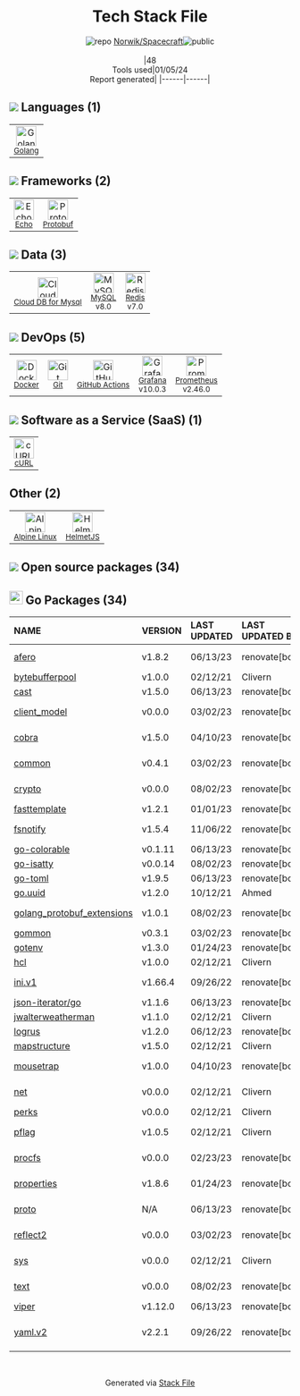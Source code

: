 <!--
&lt;--- Readme.md Snippet without images Start ---&gt;
## Tech Stack
Norwik/Spacecraft is built on the following main stack:

- [Golang](http://golang.org/) – Languages
- [MySQL](http://www.mysql.com) – Databases
- [Redis](http://redis.io/) – In-Memory Databases
- [Prometheus](http://prometheus.io/) – Monitoring Tools
- [Grafana](http://grafana.org/) – Monitoring Tools
- [Protobuf](https://developers.google.com/protocol-buffers/) – Serialization Frameworks
- [Echo](https://echo.labstack.com) – Microframeworks (Backend)
- [Alpine Linux](https://www.alpinelinux.org/) – Operating Systems
- [cURL](http://curl.haxx.se/) – File Transfer
- [GitHub Actions](https://github.com/features/actions) – Continuous Integration
- [Cloud DB for Mysql](https://www.ncloud.com/product/database/cloudDbMysql) – SQL Database as a Service
- [Docker](https://www.docker.com/) – Virtual Machine Platforms & Containers

Full tech stack [here](/techstack.md)

&lt;--- Readme.md Snippet without images End ---&gt;

&lt;--- Readme.md Snippet with images Start ---&gt;
## Tech Stack
Norwik/Spacecraft is built on the following main stack:

- <img width='25' height='25' src='https://img.stackshare.io/service/1005/O6AczwfV_400x400.png' alt='Golang'/> [Golang](http://golang.org/) – Languages
- <img width='25' height='25' src='https://img.stackshare.io/service/1025/logo-mysql-170x170.png' alt='MySQL'/> [MySQL](http://www.mysql.com) – Databases
- <img width='25' height='25' src='https://img.stackshare.io/service/1031/default_cbce472cd134adc6688572f999e9122b9657d4ba.png' alt='Redis'/> [Redis](http://redis.io/) – In-Memory Databases
- <img width='25' height='25' src='https://img.stackshare.io/service/2501/default_3cf1b307194b26782be5cb209d30360580ae5b3c.png' alt='Prometheus'/> [Prometheus](http://prometheus.io/) – Monitoring Tools
- <img width='25' height='25' src='https://img.stackshare.io/service/2645/default_8f9d552b144493679449b16c79647da5787e808b.jpg' alt='Grafana'/> [Grafana](http://grafana.org/) – Monitoring Tools
- <img width='25' height='25' src='https://img.stackshare.io/service/4393/ma2jqJKH_400x400.png' alt='Protobuf'/> [Protobuf](https://developers.google.com/protocol-buffers/) – Serialization Frameworks
- <img width='25' height='25' src='https://img.stackshare.io/service/4996/9P0MlumU_400x400.jpg' alt='Echo'/> [Echo](https://echo.labstack.com) – Microframeworks (Backend)
- <img width='25' height='25' src='https://img.stackshare.io/service/6429/alpine_linux.png' alt='Alpine Linux'/> [Alpine Linux](https://www.alpinelinux.org/) – Operating Systems
- <img width='25' height='25' src='https://img.stackshare.io/service/6552/curl-logo.png' alt='cURL'/> [cURL](http://curl.haxx.se/) – File Transfer
- <img width='25' height='25' src='https://img.stackshare.io/service/11563/actions.png' alt='GitHub Actions'/> [GitHub Actions](https://github.com/features/actions) – Continuous Integration
- <img width='25' height='25' src='https://img.stackshare.io/service/21275/default_078eb0ae2b56280a937ed073a3ba4332291f9ba8.png' alt='Cloud DB for Mysql'/> [Cloud DB for Mysql](https://www.ncloud.com/product/database/cloudDbMysql) – SQL Database as a Service
- <img width='25' height='25' src='https://img.stackshare.io/service/586/n4u37v9t_400x400.png' alt='Docker'/> [Docker](https://www.docker.com/) – Virtual Machine Platforms & Containers

Full tech stack [here](/techstack.md)

&lt;--- Readme.md Snippet with images End ---&gt;
-->
<div align="center">

# Tech Stack File
![](https://img.stackshare.io/repo.svg "repo") [Norwik/Spacecraft](https://github.com/Norwik/Spacecraft)![](https://img.stackshare.io/public_badge.svg "public")
<br/><br/>
|48<br/>Tools used|01/05/24 <br/>Report generated|
|------|------|
</div>

## <img src='https://img.stackshare.io/languages.svg'/> Languages (1)
<table><tr>
  <td align='center'>
  <img width='36' height='36' src='https://img.stackshare.io/service/1005/O6AczwfV_400x400.png' alt='Golang'>
  <br>
  <sub><a href="http://golang.org/">Golang</a></sub>
  <br>
  <sub></sub>
</td>

</tr>
</table>

## <img src='https://img.stackshare.io/frameworks.svg'/> Frameworks (2)
<table><tr>
  <td align='center'>
  <img width='36' height='36' src='https://img.stackshare.io/service/4996/9P0MlumU_400x400.jpg' alt='Echo'>
  <br>
  <sub><a href="https://echo.labstack.com">Echo</a></sub>
  <br>
  <sub></sub>
</td>

<td align='center'>
  <img width='36' height='36' src='https://img.stackshare.io/service/4393/ma2jqJKH_400x400.png' alt='Protobuf'>
  <br>
  <sub><a href="https://developers.google.com/protocol-buffers/">Protobuf</a></sub>
  <br>
  <sub></sub>
</td>

</tr>
</table>

## <img src='https://img.stackshare.io/databases.svg'/> Data (3)
<table><tr>
  <td align='center'>
  <img width='36' height='36' src='https://img.stackshare.io/service/21275/default_078eb0ae2b56280a937ed073a3ba4332291f9ba8.png' alt='Cloud DB for Mysql'>
  <br>
  <sub><a href="https://www.ncloud.com/product/database/cloudDbMysql">Cloud DB for Mysql</a></sub>
  <br>
  <sub></sub>
</td>

<td align='center'>
  <img width='36' height='36' src='https://img.stackshare.io/service/1025/logo-mysql-170x170.png' alt='MySQL'>
  <br>
  <sub><a href="http://www.mysql.com">MySQL</a></sub>
  <br>
  <sub>v8.0</sub>
</td>

<td align='center'>
  <img width='36' height='36' src='https://img.stackshare.io/service/1031/default_cbce472cd134adc6688572f999e9122b9657d4ba.png' alt='Redis'>
  <br>
  <sub><a href="http://redis.io/">Redis</a></sub>
  <br>
  <sub>v7.0</sub>
</td>

</tr>
</table>

## <img src='https://img.stackshare.io/devops.svg'/> DevOps (5)
<table><tr>
  <td align='center'>
  <img width='36' height='36' src='https://img.stackshare.io/service/586/n4u37v9t_400x400.png' alt='Docker'>
  <br>
  <sub><a href="https://www.docker.com/">Docker</a></sub>
  <br>
  <sub></sub>
</td>

<td align='center'>
  <img width='36' height='36' src='https://img.stackshare.io/service/1046/git.png' alt='Git'>
  <br>
  <sub><a href="http://git-scm.com/">Git</a></sub>
  <br>
  <sub></sub>
</td>

<td align='center'>
  <img width='36' height='36' src='https://img.stackshare.io/service/11563/actions.png' alt='GitHub Actions'>
  <br>
  <sub><a href="https://github.com/features/actions">GitHub Actions</a></sub>
  <br>
  <sub></sub>
</td>

<td align='center'>
  <img width='36' height='36' src='https://img.stackshare.io/service/2645/default_8f9d552b144493679449b16c79647da5787e808b.jpg' alt='Grafana'>
  <br>
  <sub><a href="http://grafana.org/">Grafana</a></sub>
  <br>
  <sub>v10.0.3</sub>
</td>

<td align='center'>
  <img width='36' height='36' src='https://img.stackshare.io/service/2501/default_3cf1b307194b26782be5cb209d30360580ae5b3c.png' alt='Prometheus'>
  <br>
  <sub><a href="http://prometheus.io/">Prometheus</a></sub>
  <br>
  <sub>v2.46.0</sub>
</td>

</tr>
</table>

## <img src='https://img.stackshare.io/saas.svg'/> Software as a Service (SaaS) (1)
<table><tr>
  <td align='center'>
  <img width='36' height='36' src='https://img.stackshare.io/service/6552/curl-logo.png' alt='cURL'>
  <br>
  <sub><a href="http://curl.haxx.se/">cURL</a></sub>
  <br>
  <sub></sub>
</td>

</tr>
</table>

## Other (2)
<table><tr>
  <td align='center'>
  <img width='36' height='36' src='https://img.stackshare.io/service/6429/alpine_linux.png' alt='Alpine Linux'>
  <br>
  <sub><a href="https://www.alpinelinux.org/">Alpine Linux</a></sub>
  <br>
  <sub></sub>
</td>

<td align='center'>
  <img width='36' height='36' src='https://img.stackshare.io/service/7720/helmetjs-logo.png' alt='HelmetJS'>
  <br>
  <sub><a href="https://helmetjs.github.io/">HelmetJS</a></sub>
  <br>
  <sub></sub>
</td>

</tr>
</table>


## <img src='https://img.stackshare.io/group.svg' /> Open source packages (34)</h2>

## <img width='24' height='24' src='https://img.stackshare.io/service/21112/default_1346bbda8fe03e4dce5601323a3ca47a10c1ae36.png'/> Go Packages (34)

|NAME|VERSION|LAST UPDATED|LAST UPDATED BY|LICENSE|VULNERABILITIES|
|:------|:------|:------|:------|:------|:------|
|[afero](https://pkg.go.dev/github.com/spf13/afero)|v1.8.2|06/13/23|renovate[bot] |Apache-2.0|N/A|
|[bytebufferpool](https://pkg.go.dev/github.com/valyala/bytebufferpool)|v1.0.0|02/12/21|Clivern |MIT|N/A|
|[cast](https://pkg.go.dev/github.com/spf13/cast)|v1.5.0|06/13/23|renovate[bot] |MIT|N/A|
|[client_model](https://pkg.go.dev/github.com/prometheus/client_model)|v0.0.0|03/02/23|renovate[bot] |Apache-2.0|N/A|
|[cobra](https://pkg.go.dev/github.com/spf13/cobra)|v1.5.0|04/10/23|renovate[bot] |Apache-2.0|N/A|
|[common](https://pkg.go.dev/github.com/prometheus/common)|v0.4.1|03/02/23|renovate[bot] |Apache-2.0|N/A|
|[crypto](https://pkg.go.dev/golang.org/x/crypto)|v0.0.0|08/02/23|renovate[bot] |BSD-3-Clause|[CVE-2020-9283](https://github.com/advisories/GHSA-ffhg-7mh4-33c4) (Moderate)|
|[fasttemplate](https://pkg.go.dev/github.com/valyala/fasttemplate)|v1.2.1|01/01/23|renovate[bot] |MIT|N/A|
|[fsnotify](https://pkg.go.dev/github.com/fsnotify/fsnotify)|v1.5.4|11/06/22|renovate[bot] |BSD-3-Clause|N/A|
|[go-colorable](https://pkg.go.dev/github.com/mattn/go-colorable)|v0.1.11|06/13/23|renovate[bot] |MIT|N/A|
|[go-isatty](https://pkg.go.dev/github.com/mattn/go-isatty)|v0.0.14|08/02/23|renovate[bot] |MIT|N/A|
|[go-toml](https://pkg.go.dev/github.com/pelletier/go-toml)|v1.9.5|06/13/23|renovate[bot] |MIT|N/A|
|[go.uuid](https://pkg.go.dev/github.com/satori/go.uuid)|v1.2.0|10/12/21|Ahmed |MIT|N/A|
|[golang_protobuf_extensions](https://pkg.go.dev/github.com/matttproud/golang_protobuf_extensions)|v1.0.1|08/02/23|renovate[bot] |Apache-2.0|N/A|
|[gommon](https://pkg.go.dev/github.com/labstack/gommon)|v0.3.1|03/02/23|renovate[bot] |MIT|N/A|
|[gotenv](https://pkg.go.dev/github.com/subosito/gotenv)|v1.3.0|01/24/23|renovate[bot] |MIT|N/A|
|[hcl](https://pkg.go.dev/github.com/hashicorp/hcl)|v1.0.0|02/12/21|Clivern |MPL-2.0|N/A|
|[ini.v1](https://pkg.go.dev/gopkg.in/ini.v1)|v1.66.4|09/26/22|renovate[bot] |Apache-2.0|N/A|
|[json-iterator/go](https://pkg.go.dev/github.com/json-iterator/go)|v1.1.6|06/13/23|renovate[bot] |MIT|N/A|
|[jwalterweatherman](https://pkg.go.dev/github.com/spf13/jwalterweatherman)|v1.1.0|02/12/21|Clivern |MIT|N/A|
|[logrus](https://pkg.go.dev/github.com/sirupsen/logrus)|v1.2.0|06/12/23|renovate[bot] |MIT|N/A|
|[mapstructure](https://pkg.go.dev/github.com/mitchellh/mapstructure)|v1.5.0|02/12/21|Clivern |MIT|N/A|
|[mousetrap](https://pkg.go.dev/github.com/inconshreveable/mousetrap)|v1.0.0|04/10/23|renovate[bot] |Apache-2.0|N/A|
|[net](https://pkg.go.dev/golang.org/x/net)|v0.0.0|02/12/21|Clivern |BSD-3-Clause|N/A|
|[perks](https://pkg.go.dev/github.com/beorn7/perks)|v0.0.0|02/12/21|Clivern |MIT|N/A|
|[pflag](https://pkg.go.dev/github.com/spf13/pflag)|v1.0.5|02/12/21|Clivern |BSD-3-Clause|N/A|
|[procfs](https://pkg.go.dev/github.com/prometheus/procfs)|v0.0.0|02/23/23|renovate[bot] |Apache-2.0|N/A|
|[properties](https://pkg.go.dev/github.com/magiconair/properties)|v1.8.6|01/24/23|renovate[bot] |BSD-2-Clause|N/A|
|[proto](https://pkg.go.dev/github.com/golang/protobuf/proto)|N/A|06/13/23|renovate[bot] |BSD-3-Clause|N/A|
|[reflect2](https://pkg.go.dev/github.com/modern-go/reflect2)|v0.0.0|03/02/23|renovate[bot] |Apache-2.0|N/A|
|[sys](https://pkg.go.dev/golang.org/x/sys)|v0.0.0|02/12/21|Clivern |BSD-3-Clause|N/A|
|[text](https://pkg.go.dev/golang.org/x/text)|v0.0.0|08/02/23|renovate[bot] |BSD-3-Clause|N/A|
|[viper](https://pkg.go.dev/github.com/spf13/viper)|v1.12.0|06/13/23|renovate[bot] |MIT|N/A|
|[yaml.v2](https://pkg.go.dev/gopkg.in/yaml.v2)|v2.2.1|09/26/22|renovate[bot] |LGPL-3.0|[CVE-2019-11254](https://github.com/advisories/GHSA-wxc4-f4m6-wwqv) (Moderate)|

<br/>
<div align='center'>

Generated via [Stack File](https://github.com/marketplace/stack-file)

